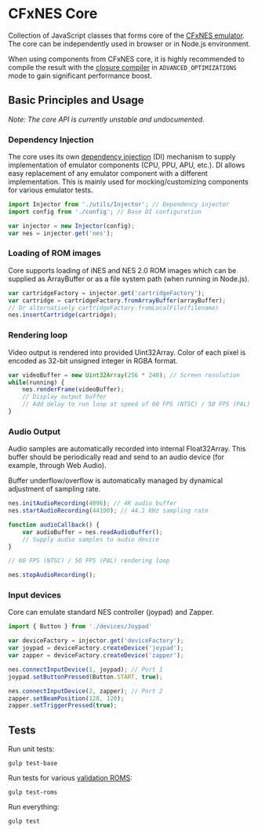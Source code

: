 # CFxNES Core

Collection of JavaScript classes that forms core of the [CFxNES emulator](../README.md).
The core can be independently used in browser or in Node.js environment.

When using components from CFxNES core, it is highly recommended to compile the
result with the [closure compiler](https://github.com/google/closure-compiler)
in `ADVANCED_OPTIMIZATIONS` mode to gain significant performance boost.

## Basic Principles and Usage

*Note: The core API is currently unstable and undocumented.*

### Dependency Injection

The core uses its own [dependency injection](https://en.wikipedia.org/wiki/Dependency_injection)
(DI) mechanism to supply implementation of emulator components (CPU, PPU, APU, etc.).
DI allows easy replacement of any emulator component with a different implementation.
This is mainly used for mocking/customizing components for various emulator tests.

```javascript
import Injector from './utils/Injector'; // Dependency injector
import config from './config'; // Base DI configuration

var injector = new Injector(config);
var nes = injector.get('nes');
```

### Loading of ROM images

Core supports loading of iNES and NES 2.0 ROM images which can be supplied
as ArrayBuffer or as a file system path (when running in Node.js).

```javascript
var cartridgeFactory = injector.get('cartridgeFactory');
var cartridge = cartridgeFactory.fromArrayBuffer(arrayBuffer);
// Or alternatively cartridgeFactory.fromLocalFile(filename)
nes.insertCartridge(cartridge);
```

### Rendering loop

Video output is rendered into provided Uint32Array.
Color of each pixel is encoded as 32-bit unsigned integer in RGBA format.

```javascript
var videoBuffer = new Uint32Array(256 * 240); // Screen resolution
while(running) {
    nes.renderFrame(videoBuffer);
    // Display output buffer
    // Add delay to run loop at speed of 60 FPS (NTSC) / 50 FPS (PAL)
}
```

### Audio Output

Audio samples are automatically recorded into internal Float32Array.
This buffer should be periodically read and send to an audio device
(for example, through Web Audio).

Buffer underflow/overflow is automatically managed
by dynamical adjustment of sampling rate.

```javascript
nes.initAudioRecording(4096); // 4K audio buffer
nes.startAudioRecording(44100); // 44.1 KHz sampling rate

function audioCallback() {
    var audioBuffer = nes.readAudioBuffer();
    // Supply audio samples to audio device
}

// 60 FPS (NTSC) / 50 FPS (PAL) rendering loop

nes.stopAudioRecording();
```


### Input devices

Core can emulate standard NES controller (joypad) and Zapper.

```javascript
import { Button } from './devices/Joypad'

var deviceFactory = injector.get('deviceFactory');
var joypad = deviceFactory.createDevice('joypad');
var zapper = deviceFactory.createDevice('zapper');

nes.connectInputDevice(1, joypad); // Port 1
joypad.setButtonPressed(Button.START, true);

nes.connectInputDevice(2, zapper); // Port 2
zapper.setBeamPosition(128, 120);
zapper.setTriggerPressed(true);
```

## Tests

Run unit tests:

    gulp test-base

Run tests for various [validation ROMS](http://wiki.nesdev.com/w/index.php/Emulator_tests):

    gulp test-roms

Run everything:

    gulp test
